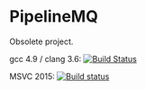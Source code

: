 # PipelineMQ

Obsolete project.

gcc 4.9 / clang 3.6: [![Build Status](https://travis-ci.org/makiolo/PipelineMQ.svg?branch=master)](https://travis-ci.org/makiolo/PipelineMQ)

MSVC 2015: [![Build status](https://ci.appveyor.com/api/projects/status/0lfj3cc8693ib5er?svg=true)](https://ci.appveyor.com/project/makiolo/pipelinemq)
